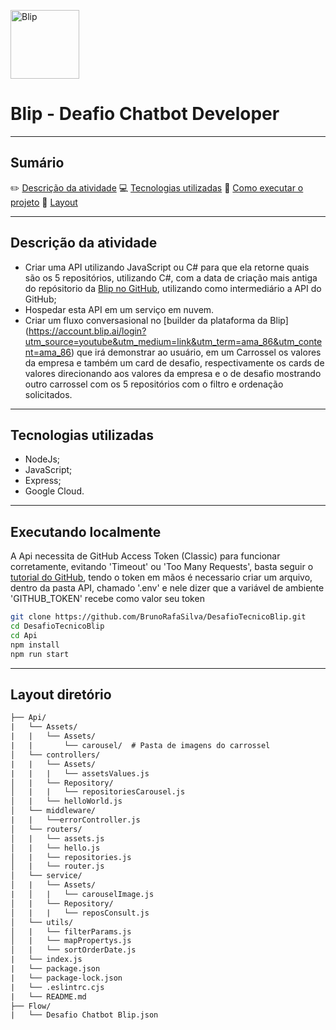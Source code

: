 [<img alt='Blip' height='110' widht='auto' src='https://www.blip.ai/wp-content/uploads/2023/06/logotipo.svg'>](https://www.blip.ai/)

# Blip - Deafio Chatbot Developer
<hr>

## Sumário
:pencil2: [Descrição da atividade](#descrição-da-atividade)
:computer: [Tecnologias utilizadas](#tecnologias-utilizadas)
:rocket: [Como executar o projeto](#como-executar-o-projeto)
:open_file_folder: [Layout](#layout-diretório)
<hr>

## Descrição da atividade
 - Criar uma API utilizando JavaScript ou C# para que ela retorne quais são os 5 repositórios, utilizando C#, com a data de criação mais antiga do repósitorio da [Blip no GitHub](https://github.com/takenet), utilizando como intermediário a API do GitHub;
 - Hospedar esta API em um serviço em nuvem.
 - Criar um fluxo conversasional no [builder da plataforma da Blip] (https://account.blip.ai/login?utm_source=youtube&utm_medium=link&utm_term=ama_86&utm_content=ama_86) que irá demonstrar ao usuário, em um Carrossel os valores da empresa e também um card de desafio, respectivamente os cards de valores direcionando aos valores da empresa e o de desafio mostrando outro carrossel com os 5 repositórios com o filtro e ordenação solicitados.
 <hr>

## Tecnologias utilizadas
 - NodeJs;
 - JavaScript;
 - Express;
 - Google Cloud.
 <hr>

## Executando localmente
A Api necessita de GitHub Access Token (Classic) para funcionar corretamente, evitando 'Timeout' ou 'Too Many Requests', basta seguir o [tutorial do GitHub](https://docs.github.com/pt/enterprise-cloud@latest/authentication/keeping-your-account-and-data-secure/managing-your-personal-access-tokens), tendo o token em mãos é necessario criar um arquivo, dentro da pasta API, chamado '.env'
e nele dizer que a variável de ambiente 'GITHUB_TOKEN' recebe como valor seu token
```bash
git clone https://github.com/BrunoRafaSilva/DesafioTecnicoBlip.git
cd DesafioTecnicoBlip
cd Api
npm install
npm run start
```
<hr>

## Layout diretório
```txt
├── Api/
|   └── Assets/
|   |   └── Assets/
|   |       └── carousel/  # Pasta de imagens do carrossel
│   └── controllers/
|   |   └── Assets/
|   |   |   └── assetsValues.js
│   |   └── Repository/
│   |   |   └── repositoriesCarousel.js
│   |   └── helloWorld.js
│   └── middleware/
|   |   └──errorController.js
│   └── routers/
│   |   └── assets.js
│   |   └── hello.js
│   |   └── repositories.js
│   |   └── router.js
│   └── service/
│   |   └── Assets/
|   │   |   └── carouselImage.js
│   |   └── Repository/
│   |   |   └── reposConsult.js
│   └── utils/
│   |   └── filterParams.js
│   |   └── mapPropertys.js
│   |   └── sortOrderDate.js
|   └── index.js
|   └── package.json
|   └── package-lock.json
|   └── .eslintrc.cjs
|   └── README.md
├── Flow/
|   └── Desafio Chatbot Blip.json

```

